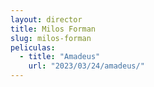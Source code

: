 ```yaml
---
layout: director
title: Milos Forman
slug: milos-forman
peliculas:
  - title: "Amadeus"
    url: "2023/03/24/amadeus/"
---
```

